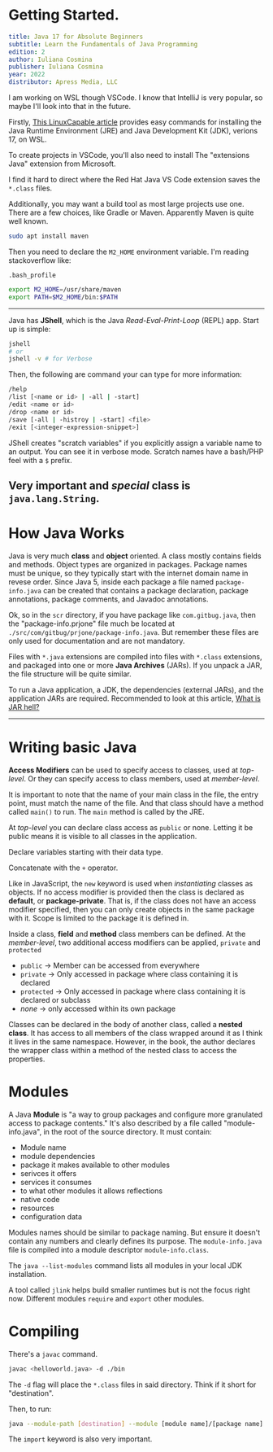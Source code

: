 # Getting Started. 

```yaml
title: Java 17 for Absolute Beginners
subtitle: Learn the Fundamentals of Java Programming
edition: 2
author: Iuliana Cosmina
publisher: Iuliana Cosmina
year: 2022
distributor: Apress Media, LLC
```

I am working on WSL though VSCode. I know that IntelliJ is very popular, so maybe I'll look into that in the future. 

Firstly, [This LinuxCapable article](https://www.linuxcapable.com/how-to-install-openjdk-17-on-ubuntu-linux/) provides easy commands for installing the
Java Runtime Environment (JRE) and Java Development Kit (JDK), verions 17, on WSL. 

To create projects in VSCode, you'll also need to install The "extensions Java" extension from Microsoft.

I find it hard to direct where the Red Hat Java VS Code extension saves the `*.class` files. 

Additionally, you may want a build tool as most large projects use one. There are a few choices, like Gradle or Maven. Apparently Maven is quite well known. 

```bash
sudo apt install maven
```

Then you need to declare the `M2_HOME` environment variable. I'm reading stackoverflow like:

`.bash_profile`
```bash
export M2_HOME=/usr/share/maven
export PATH=$M2_HOME/bin:$PATH
```

---

Java has **JShell**, which is the Java _Read-Eval-Print-Loop_ (REPL) app. Start up is simple:

```bash
jshell
# or
jshell -v # for Verbose
```

Then, the following are command your can type for more information:

```bash
/help
/list [<name or id> | -all | -start]
/edit <name or id>
/drop <name or id>
/save [-all | -histroy | -start] <file>
/exit [<integer-expression-snippet>]
```

JShell creates "scratch variables" if you explicitly assign a variable name to an output. You can see it in verbose mode. Scratch names have a bash/PHP feel with a `$` prefix. 

Very important and _special_ class is `java.lang.String`. 
---

# How Java Works

Java is very much **class** and **object** oriented. A class mostly contains fields and methods. Object types are organized in packages. Package names must be unique, so they typically start with the internet domain name in revese order. Since Java 5, inside each package a file named `package-info.java` can be created that contains a package declaration, package annotations, package comments, and Javadoc annotations. 

Ok, so in the `scr` directory, if you have package like `com.gitbug.java`, then the "package-info.prjone" file much be located at `./src/com/gitbug/prjone/package-info.java`. But remember these files are only used for documentation and are not mandatory. 

Files with `*.java` extensions are compiled into files with `*.class` extensions, and packaged into one or more **Java Archives** (JARs). If you unpack a JAR, the file structure will be quite similar. 

To run a Java application, a JDK, the dependencies (external JARs), and the application JARs are required. Recommended to look at this article, [What is JAR hell?](https://tech-read.com/2009/01/13/what-is-jar-hell/) 


---

# Writing basic Java

**Access Modifiers** can be used to specify access to classes, used at _top-level_. Or they can specify access to class members, used at _member-level_. 

It is important to note that the name of your main class in the file, the entry point, must match the name of the file. And that class should have a method called `main()` to run. The `main` method is called by the JRE. 

At _top-level_ you can declare class access as `public` or none. Letting it be public means it is visible to all classes in the application. 

Declare variables starting with their data type. 

Concatenate with the `+` operator. 

Like in JavaScript, the `new` keyword is used when _instantiating_ classes as objects. If no access modifier is provided then the class is declared as **default**, or **package-private**. That is, if the class does not have an access modifier specified, then you can only create objects in the same package with it. Scope is limited to the package it is defined in. 

Inside a class, **field** and **method** class members can be defined. At the _member-level_, two additional access modifiers can be applied, `private` and `protected`
+ `public` $\to$ Member can be accessed from everywhere
+ `private` $\to$ Only accessed in package where class containing it is declared
+ `protected` $\to$ Only accessed in package where class containing it is declared or subclass
+ _none_ $\to$ only accessed within its own package

Classes can be declared in the body of another class, called a **nested class**. It has access to all members of the class wrapped around it as I think it lives in the same namespace. However, in the book, the author declares the wrapper class within a method of the nested class to access the properties. 

# Modules

A Java **Module** is "a way to group packages and configure more granulated access to package contents." It's also described by a file called "module-info.java", in the root of the source directory. It must contain:
+ Module name
+ module dependencies
+ package it makes available to other modules
+ serivces it offers
+ services it consumes
+ to what other modules it allows reflections
+ native code
+ resources
+ configuration data

Modules names should be similar to package naming. But ensure it doesn't contain any numbers and clearly defines its purpose. The `module-info.java` file is compiled into a module descriptor `module-info.class`. 

The `java --list-modules` command lists all modules in your local JDK installation. 

A tool called `jlink` helps build smaller runtimes but is not the focus right now. Different modules `require` and `export` other modules. 

# Compiling

There's a `javac` command.

```bash
javac <helloworld.java> -d ./bin
```

The `-d` flag will place the `*.class` files in said directory. Think if it short for "destination". 

Then, to run:

```bash
java --module-path [destination] --module [module name]/[package name]
```

The `import` keyword is also very important. 